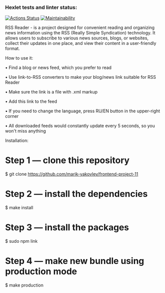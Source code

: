 ### Hexlet tests and linter status:
[![Actions Status](https://github.com/marik-yakovlev/frontend-project-11/workflows/hexlet-check/badge.svg)](https://github.com/marik-yakovlev/frontend-project-11/actions)
[![Maintainability](https://api.codeclimate.com/v1/badges/2d68a694f29433a1c575/maintainability)](https://codeclimate.com/github/marik-yakovlev/frontend-project-11/maintainability)

RSS Reader - is a project designed for convenient reading and organizing news information using the RSS (Really Simple Syndication) technology. It allows users to subscribe to various news sources, blogs, or websites, collect their updates in one place, and view their content in a user-friendly format.


How to use it:

• Find a blog or news feed, which you prefer to read

• Use link-to-RSS converters to make your blog/news link suitable for RSS Reader

• Make sure the link is a file with .xml markup

• Add this link to the feed

• If you need to change the language, press RU/EN button in the upper-right corner

• All downloaded feeds would constantly update every 5 seconds, so you won't miss anything



Installation:
# Step 1 — clone this repository
$ git clone https://github.com/marik-yakovlev/frontend-project-11

# Step 2 — install the dependencies
$ make install

# Step 3 — install the packages
$ sudo npm link

# Step 4 — make new bundle using production mode
$ make production